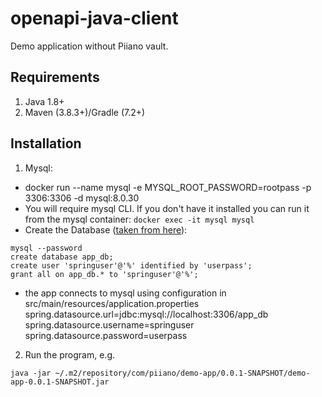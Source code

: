 # openapi-java-client

Demo application without Piiano vault.

## Requirements

1. Java 1.8+
2. Maven (3.8.3+)/Gradle (7.2+)

## Installation

1. Mysql:
- docker run --name mysql -e MYSQL_ROOT_PASSWORD=rootpass -p 3306:3306  -d  mysql:8.0.30
- You will require mysql CLI. If you don't have it installed you can run it from the mysql container: `docker exec -it mysql mysql`
- Create the Database ([taken from here](https://spring.io/guides/gs/accessing-data-mysql/#initial)):
```
mysql --password
create database app_db;
create user 'springuser'@'%' identified by 'userpass';
grant all on app_db.* to 'springuser'@'%';
```
- the app connects to mysql using configuration in src/main/resources/application.properties
      spring.datasource.url=jdbc:mysql://localhost:3306/app_db
      spring.datasource.username=springuser
      spring.datasource.password=userpass

2. Run the program, e.g.
```
java -jar ~/.m2/repository/com/piiano/demo-app/0.0.1-SNAPSHOT/demo-app-0.0.1-SNAPSHOT.jar
```
